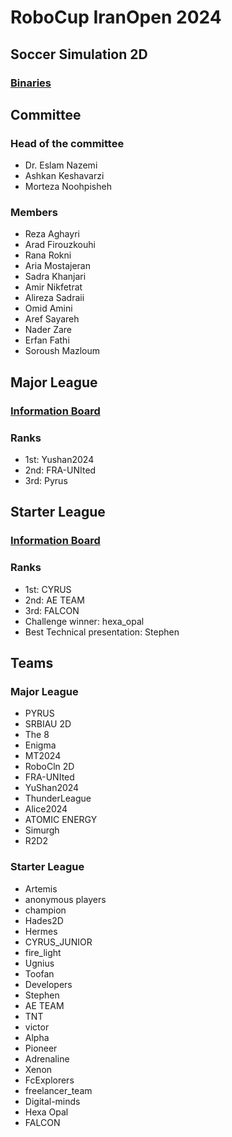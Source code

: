 # RoboCup IranOpen 2024
## Soccer Simulation 2D
### [Binaries](https://github.com/RCSS-IR/IranOpen2024/releases/tag/bins)

## Committee
### Head of the committee
- Dr. Eslam Nazemi
- Ashkan Keshavarzi
- Morteza Noohpisheh
### Members
- Reza Aghayri
- Arad Firouzkouhi
- Rana Rokni
- Aria Mostajeran
- Sadra Khanjari
- Amir Nikfetrat
- Alireza Sadraii
- Omid Amini
- Aref Sayareh
- Nader Zare
- Erfan Fathi
- Soroush Mazloum

### 
## Major League
### [Information Board](https://docs.google.com/document/d/1kUBawSSaJIkPCtTR5G4YwyJJDTvSnlDlwSfWrRAFchU/edit?usp=sharing)
### Ranks
- 1st: Yushan2024
- 2nd: FRA-UNIted
- 3rd: Pyrus

## Starter League
### [Information Board](https://docs.google.com/document/d/1yLoQgKXXzfdbKkbuD6e3rga_vyXLwhSrFkTaF5aG5oY/edit?usp=sharing)

### Ranks
- 1st: CYRUS
- 2nd: AE TEAM
- 3rd: FALCON
- Challenge winner: hexa_opal
- Best Technical presentation: Stephen


## Teams
### Major League

- PYRUS
- SRBIAU 2D
- The 8
- Enigma
- MT2024
- RoboCln 2D
- FRA-UNIted
- YuShan2024
- ThunderLeague
- Alice2024
- ATOMIC ENERGY
- Simurgh
- R2D2

### Starter League

- Artemis
- anonymous players
- champion
- Hades2D
- Hermes
- CYRUS_JUNIOR
- fire_light
- Ugnius
- Toofan
- Developers
- Stephen
- AE TEAM
- TNT
- victor
- Alpha
- Pioneer
- Adrenaline
- Xenon
- FcExplorers
- freelancer_team
- Digital-minds
- Hexa Opal
- FALCON
